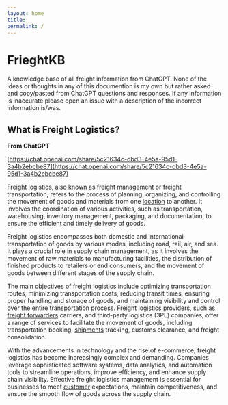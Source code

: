 ```yaml
---
layout: home
title: 
permalink: /
---
```


# FrieghtKB

A knowledge base of all freight information from ChatGPT. None of the ideas or thoughts in any of this documention is my own but rather asked and copy/pasted from ChatGPT questions and responses. If any information is inaccurate please open an issue with a description of the incorrect information is/was.

## What is Freight Logistics?

**From ChatGPT**

[https://chat.openai.com/share/5c21634c-dbd3-4e5a-95d1-3a4b2ebcbe87](https://chat.openai.com/share/5c21634c-dbd3-4e5a-95d1-3a4b2ebcbe87)

Freight logistics, also known as freight management or freight transportation, refers to the process of planning, organizing, and controlling the movement of goods and materials from one <a href="/locations/">location</a> to another. It involves the coordination of various activities, such as transportation, warehousing, inventory management, packaging, and documentation, to ensure the efficient and timely delivery of goods.

Freight logistics encompasses both domestic and international transportation of goods by various modes, including road, rail, air, and sea. It plays a crucial role in supply chain management, as it involves the movement of raw materials to manufacturing facilities, the distribution of finished products to retailers or end consumers, and the movement of goods between different stages of the supply chain.

The main objectives of freight logistics include optimizing transportation routes, minimizing transportation costs, reducing transit times, ensuring proper handling and storage of goods, and maintaining visibility and control over the entire transportation process. Freight logistics providers, such as <a href="/parties/freight-forwarder">freight forwarders</a> carriers, and third-party logistics (3PL) companies, offer a range of services to facilitate the movement of goods, including transportation booking, <a href="/glossery/shipments">shipments</a> tracking, customs clearance, and freight consolidation.

With the advancements in technology and the rise of e-commerce, freight logistics has become increasingly complex and demanding. Companies leverage sophisticated software systems, data analytics, and automation tools to streamline operations, improve efficiency, and enhance supply chain visibility. Effective freight logistics management is essential for businesses to meet <a href="/parties/customers">customer</a> expectations, maintain competitiveness, and ensure the smooth flow of goods across the supply chain.
